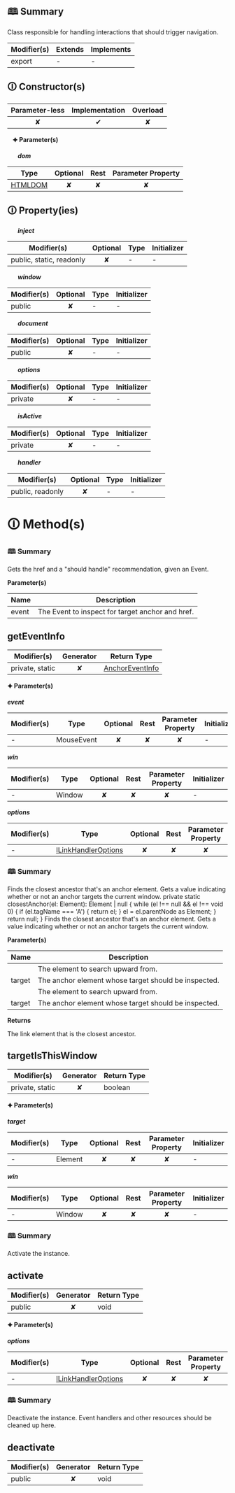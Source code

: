 ## &#128366; Summary

Class responsible for handling interactions that should trigger navigation.

| Modifier(s)                            | Extends                      | Implements                                    |
|----------------------------------------|------------------------------|-----------------------------------------------|
| export | - | - |

## &#128712; Constructor(s)

| Parameter-less                         | Implementation                          | Overload                          |
|:--------------------------------------:|:---------------------------------------:|:---------------------------------:|
| ✘ | ✔ | ✘ |

&nbsp;&nbsp; **&#128966; Parameter(s)**

&nbsp;&nbsp;&nbsp;&nbsp;&nbsp; _**dom**_

| Type                        | Optional                           | Rest                          | Parameter Property                          |
|-----------------------------|:----------------------------------:|:-----------------------------:|:-------------------------------------------:|
| [HTMLDOM](https://hamedfathi.gitbook.io/aurelia-2-doc-api/runtime-html/class/dom/htmldom) | ✘  | ✘ | ✘ |

## &#128712; Property(ies)

&nbsp;&nbsp;&nbsp;&nbsp;&nbsp; _**inject**_

| Modifier(s)                               | Optional                           | Type                        | Initializer                       |
|-------------------------------------------|:----------------------------------:|-----------------------------|-----------------------------------|
| public, static, readonly | ✘ | - | - |

&nbsp;&nbsp;&nbsp;&nbsp;&nbsp; _**window**_

| Modifier(s)                               | Optional                           | Type                        | Initializer                       |
|-------------------------------------------|:----------------------------------:|-----------------------------|-----------------------------------|
| public | ✘ | - | - |

&nbsp;&nbsp;&nbsp;&nbsp;&nbsp; _**document**_

| Modifier(s)                               | Optional                           | Type                        | Initializer                       |
|-------------------------------------------|:----------------------------------:|-----------------------------|-----------------------------------|
| public | ✘ | - | - |

&nbsp;&nbsp;&nbsp;&nbsp;&nbsp; _**options**_

| Modifier(s)                               | Optional                           | Type                        | Initializer                       |
|-------------------------------------------|:----------------------------------:|-----------------------------|-----------------------------------|
| private | ✘ | - | - |

&nbsp;&nbsp;&nbsp;&nbsp;&nbsp; _**isActive**_

| Modifier(s)                               | Optional                           | Type                        | Initializer                       |
|-------------------------------------------|:----------------------------------:|-----------------------------|-----------------------------------|
| private | ✘ | - | - |

&nbsp;&nbsp;&nbsp;&nbsp;&nbsp; _**handler**_

| Modifier(s)                               | Optional                           | Type                        | Initializer                       |
|-------------------------------------------|:----------------------------------:|-----------------------------|-----------------------------------|
| public, readonly | ✘ | - | - |

# &#128712; Method(s)

### &#128366; Summary

Gets the href and a "should handle" recommendation, given an Event.

**Parameter(s)**

| Name  | Description                                       |
| ----- | ------------------------------------------------- |
| event |  The Event to inspect for target anchor and href. |

## getEventInfo

| Modifier(s)                              | Generator                          | Return Type                       |
|------------------------------------------|:----------------------------------:|-----------------------------------|
| private, static | ✘ | [AnchorEventInfo](https://hamedfathi.gitbook.io/aurelia-2-doc-api/router/interface/link-handler/anchoreventinfo) |

**&#128966; Parameter(s)**

_**event**_

| Modifier(s)                              | Type                        | Optional                           | Rest                          | Parameter Property                          | Initializer                       |
|------------------------------------------|-----------------------------|:----------------------------------:|:-----------------------------:|:-------------------------------------------:|-----------------------------------|
| - | MouseEvent | ✘  | ✘ | ✘ | - |

_**win**_

| Modifier(s)                              | Type                        | Optional                           | Rest                          | Parameter Property                          | Initializer                       |
|------------------------------------------|-----------------------------|:----------------------------------:|:-----------------------------:|:-------------------------------------------:|-----------------------------------|
| - | Window | ✘  | ✘ | ✘ | - |

_**options**_

| Modifier(s)                              | Type                        | Optional                           | Rest                          | Parameter Property                          | Initializer                       |
|------------------------------------------|-----------------------------|:----------------------------------:|:-----------------------------:|:-------------------------------------------:|-----------------------------------|
| - | [ILinkHandlerOptions](https://hamedfathi.gitbook.io/aurelia-2-doc-api/router/interface/link-handler/ilinkhandleroptions) | ✘  | ✘ | ✘ | - |

### &#128366; Summary

Finds the closest ancestor that's an anchor element.
Gets a value indicating whether or not an anchor targets the current window.
private static closestAnchor(el: Element): Element | null {
while (el !== null && el !== void 0) {
if (el.tagName === 'A') {
return el;
}
el = el.parentNode as Element;
}
return null;
}
Finds the closest ancestor that's an anchor element.
Gets a value indicating whether or not an anchor targets the current window.

**Parameter(s)**

| Name   | Description                                           |
| ------ | ----------------------------------------------------- |
|        |  The element to search upward from.                   |
| target |  The anchor element whose target should be inspected. |
|        |  The element to search upward from.                   |
| target |  The anchor element whose target should be inspected. |

**Returns**

The link element that is the closest ancestor.

## targetIsThisWindow

| Modifier(s)                              | Generator                          | Return Type                       |
|------------------------------------------|:----------------------------------:|-----------------------------------|
| private, static | ✘ | boolean |

**&#128966; Parameter(s)**

_**target**_

| Modifier(s)                              | Type                        | Optional                           | Rest                          | Parameter Property                          | Initializer                       |
|------------------------------------------|-----------------------------|:----------------------------------:|:-----------------------------:|:-------------------------------------------:|-----------------------------------|
| - | Element | ✘  | ✘ | ✘ | - |

_**win**_

| Modifier(s)                              | Type                        | Optional                           | Rest                          | Parameter Property                          | Initializer                       |
|------------------------------------------|-----------------------------|:----------------------------------:|:-----------------------------:|:-------------------------------------------:|-----------------------------------|
| - | Window | ✘  | ✘ | ✘ | - |

### &#128366; Summary

Activate the instance.

## activate

| Modifier(s)                              | Generator                          | Return Type                       |
|------------------------------------------|:----------------------------------:|-----------------------------------|
| public | ✘ | void |

**&#128966; Parameter(s)**

_**options**_

| Modifier(s)                              | Type                        | Optional                           | Rest                          | Parameter Property                          | Initializer                       |
|------------------------------------------|-----------------------------|:----------------------------------:|:-----------------------------:|:-------------------------------------------:|-----------------------------------|
| - | [ILinkHandlerOptions](https://hamedfathi.gitbook.io/aurelia-2-doc-api/router/interface/link-handler/ilinkhandleroptions) | ✘  | ✘ | ✘ | - |

### &#128366; Summary

Deactivate the instance. Event handlers and other resources should be cleaned up here.

## deactivate

| Modifier(s)                              | Generator                          | Return Type                       |
|------------------------------------------|:----------------------------------:|-----------------------------------|
| public | ✘ | void |
